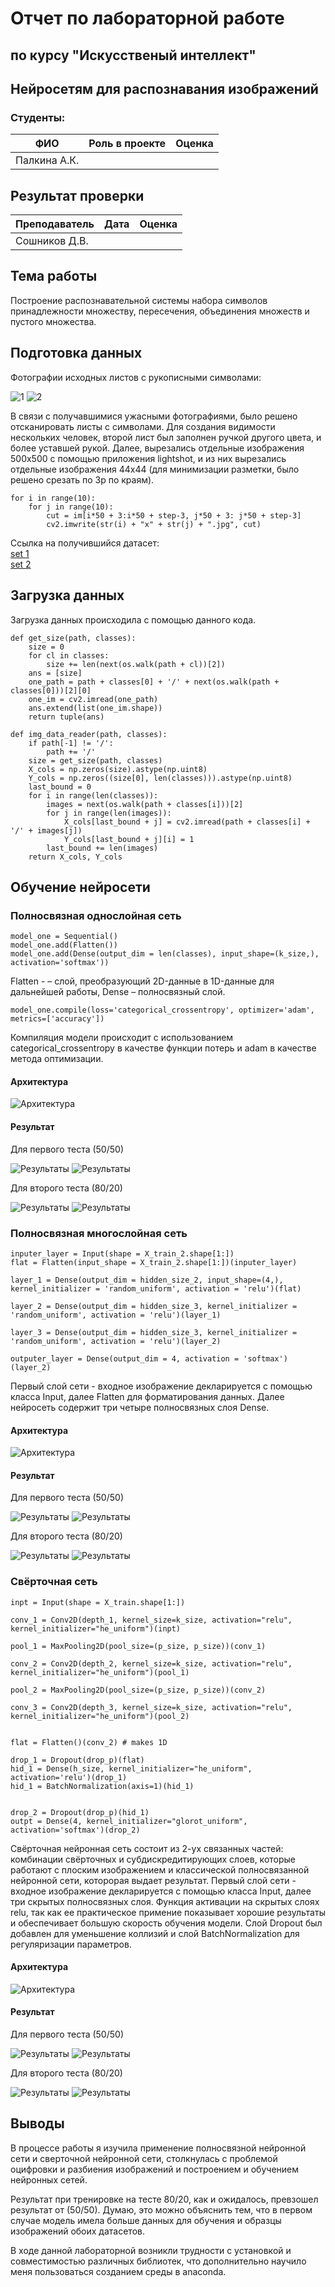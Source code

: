 # Отчет по лабораторной работе 
## по курсу "Искусственый интеллект"

## Нейросетям для распознавания изображений


### Студенты: 

| ФИО          | Роль в проекте                                | Оценка       |
|--------------|-----------------------------------------------|--------------|
| Палкина А.К. |      |              |

## Результат проверки

| Преподаватель     | Дата         |  Оценка       |
|-------------------|--------------|---------------|
| Сошников Д.В. |         |       |



## Тема работы

Построение распознавательной системы набора символов принадлежности множеству, пересечения, объединения множеств и пустого множества.


## Подготовка данных

Фотографии исходных листов с рукописными символами:

![1](report/1.jpg)
![2](report/2.jpg)

В связи с получавшимися ужасными фотографиями, было решено отсканировать листы с символами. Для создания видимости нескольких человек, второй лист был заполнен ручкой другого цвета, и более уставшей рукой. Далее, вырезались отдельные изображения 500х500 с помощью приложения lightshot, и из них вырезались отдельные изображения 44х44 (для минимизации разметки, было решено срезать по 3p по краям).

```
for i in range(10):
    for j in range(10):
        cut = im[i*50 + 3:i*50 + step-3, j*50 + 3: j*50 + step-3]
        cv2.imwrite(str(i) + "x" + str(j) + ".jpg", cut)
```


Ссылка на получившийся датасет:  
[set 1](/data/1)  
[set 2](/data/2)  


## Загрузка данных

Загрузка данных происходила с помощью данного кода.
```
def get_size(path, classes):
    size = 0
    for cl in classes:
        size += len(next(os.walk(path + cl))[2])
    ans = [size]
    one_path = path + classes[0] + '/' + next(os.walk(path + classes[0]))[2][0]
    one_im = cv2.imread(one_path)
    ans.extend(list(one_im.shape))
    return tuple(ans)

def img_data_reader(path, classes):
    if path[-1] != '/':
        path += '/'
    size = get_size(path, classes)
    X_cols = np.zeros(size).astype(np.uint8)
    Y_cols = np.zeros((size[0], len(classes))).astype(np.uint8)
    last_bound = 0
    for i in range(len(classes)):
        images = next(os.walk(path + classes[i]))[2]
        for j in range(len(images)):
            X_cols[last_bound + j] = cv2.imread(path + classes[i] + '/' + images[j])
            Y_cols[last_bound + j][i] = 1
        last_bound += len(images)
    return X_cols, Y_cols
```
## Обучение нейросети

### Полносвязная однослойная сеть

```
model_one = Sequential()
model_one.add(Flatten())
model_one.add(Dense(output_dim = len(classes), input_shape=(k_size,), activation='softmax'))
```
Flatten - – слой, преобразующий 2D-данные в 1D-данные для дальнейшей работы, Dense – полносвязный слой.

```
model_one.compile(loss='categorical_crossentropy', optimizer='adam', metrics=['accuracy'])
```

Компиляция модели происходит с использованием categorical_crossentropy в качестве функции потерь и adam в качестве метода оптимизации.

#### Архитектура

![Архитектура](report/SimpleNetworkStructure.png)

#### Результат

Для первого теста (50/50)

![Результаты](report/111.png)
![Результаты](report/112.png)



Для второго теста (80/20)

![Результаты](report/121.png)
![Результаты](report/122.png)

### Полносвязная многослойная сеть

```
inputer_layer = Input(shape = X_train_2.shape[1:])
flat = Flatten(input_shape = X_train_2.shape[1:])(inputer_layer)

layer_1 = Dense(output_dim = hidden_size_2, input_shape=(4,), kernel_initializer = 'random_uniform', activation = 'relu')(flat)

layer_2 = Dense(output_dim = hidden_size_3, kernel_initializer = 'random_uniform', activation = 'relu')(layer_1)

layer_3 = Dense(output_dim = hidden_size_3, kernel_initializer = 'random_uniform', activation = 'relu')(layer_2)

outputer_layer = Dense(output_dim = 4, activation = 'softmax')(layer_2)
```
Первый слой сети - входное изображение декларируется с помощью класса Input, далее Flatten для форматирования данных. Далее нейросеть содержит три четыре полносвязных слоя Dense.

#### Архитектура

![Архитектура](report/MultiLayerNetworkStructure.png)

#### Результат

Для первого теста (50/50)

![Результаты](report/211.png)
![Результаты](report/212.png)



Для второго теста (80/20)

![Результаты](report/221.png)
![Результаты](report/222.png)


### Свёрточная сеть

```
inpt = Input(shape = X_train.shape[1:])

conv_1 = Conv2D(depth_1, kernel_size=k_size, activation="relu", kernel_initializer="he_uniform")(inpt)

pool_1 = MaxPooling2D(pool_size=(p_size, p_size))(conv_1)

conv_2 = Conv2D(depth_2, kernel_size=k_size, activation="relu", kernel_initializer="he_uniform")(pool_1)

pool_2 = MaxPooling2D(pool_size=(p_size, p_size))(conv_2)

conv_3 = Conv2D(depth_3, kernel_size=k_size, activation="relu", kernel_initializer="he_uniform")(pool_2)


flat = Flatten()(conv_2) # makes 1D

drop_1 = Dropout(drop_p)(flat)
hid_1 = Dense(h_size, kernel_initializer="he_uniform", activation='relu')(drop_1)
hid_1 = BatchNormalization(axis=1)(hid_1)
 

drop_2 = Dropout(drop_p)(hid_1)
outpt = Dense(4, kernel_initializer="glorot_uniform", activation='softmax')(drop_2)
```
Свёрточная нейронная сеть состоит из 2-ух связанных частей: комбинации свёрточных и субдискредитирующих слоев, которые работают с плоским изображением и классической полносвязанной нейронной сети, которорая выдает результат.
Первый слой сети - входное изображение декларируется с помощью класса Input, далее три скрытых полносвязных слоя. Функция активации на скрытых слоях relu, так как ее практическое примение показывает хорошие результаты и обеспечивает большую скорость обучения модели. Слой Dropout был добавлен для уменьшение коллизий и слой BatchNormalization для регуляризации параметров.

#### Архитектура

![Архитектура](report/ConvolutionalNetworkStructure.png)

#### Результат

Для первого теста (50/50)

![Результаты](report/311.png)
![Результаты](report/312.png)



Для второго теста (80/20)

![Результаты](report/321.png)
![Результаты](report/322.png)



## Выводы

В процессе работы я изучила применение полносвязной нейронной сети и сверточной нейронной сети, столкнулась с проблемой оцифровки и разбиения изображений и построением и обучением нейронных сетей.

Результат при тренировке на тесте 80/20, как и ожидалось, превзошел результат от (50/50). Думаю, это можно объяснить тем, что в первом случае модель имела больше данных для обучения и образцы изображений обоих датасетов. 

В ходе данной лабораторной возникли трудности с установкой и совместимостью различных библиотек, что дополнительно научило меня пользоваться созданием среды в anaconda.
